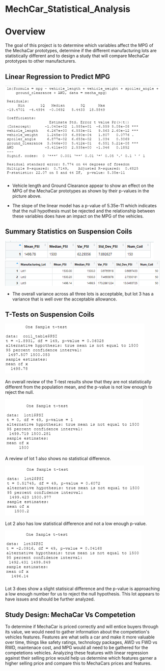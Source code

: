 # MechCar_Statistical_Analysis

# Overview

The goal of this project is to determine which variables affect the MPG of the MechaCar prototypes, determine if the different manufacturing lots are statistically different and to design a study that will compare MechaCar prototypes to other manufacturers.

## Linear Regression to Predict MPG

![linear](https://github.com/RyanJeffery21/MechCar_Statistical_Analysis/blob/f72db4f3c3db10481189d07dadd261cefea1cd9b/Resources/linear%20regression.png)

- Vehicle length and Ground Clearance appear to show an effect on the MPG of the MechaCar prototypes as shown by their p-values in the picture above.

- The slope of the linear model has a p-value of 5.35e-11 which indicates that the null hypothesis must be rejected and the relationship between these variables does have an impact on the MPG of the vehicles.

## Summary Statistics on Suspension Coils

![lot stats](https://github.com/RyanJeffery21/MechCar_Statistical_Analysis/blob/f72db4f3c3db10481189d07dadd261cefea1cd9b/Resources/lot%20stats.png)
![lot summary](https://github.com/RyanJeffery21/MechCar_Statistical_Analysis/blob/f72db4f3c3db10481189d07dadd261cefea1cd9b/Resources/lot%20summary.png)

- The overall variance across all three lots is acceptable, but lot 3 has a variance that is well over the acceptable allowance.

## T-Tests on Suspension Coils

![ttestlots](https://github.com/RyanJeffery21/MechCar_Statistical_Analysis/blob/f72db4f3c3db10481189d07dadd261cefea1cd9b/Resources/t-test1.png)

An overall review of the T-test results show that they are not statistically different from the population mean, and the p-value is not low enough to reject the null.

![lot1](https://github.com/RyanJeffery21/MechCar_Statistical_Analysis/blob/f72db4f3c3db10481189d07dadd261cefea1cd9b/Resources/lot1.png)

A review of lot 1 also shows no statistical difference.

![lot2](https://github.com/RyanJeffery21/MechCar_Statistical_Analysis/blob/f72db4f3c3db10481189d07dadd261cefea1cd9b/Resources/lot2.png)

Lot 2 also has low statistical difference and not a low enough p-value.

![lot3](https://github.com/RyanJeffery21/MechCar_Statistical_Analysis/blob/f72db4f3c3db10481189d07dadd261cefea1cd9b/Resources/lot3.png)

Lot 3 does show a slight statisical difference and the p-value is approaching a low enough number for us to reject the null hypothesis.  This lot appears to have issues and should be further analyzed.

## Study Design: MechaCar Vs Competetion

To determine if MechaCar is priced correctly and will entice buyers through its value, we would need to gather information about the competetion's vehicles features.  Features are what sells a car and make it more valuable over time, things like safety ratings, technology packages, AWD vs FWD vs RWD, maintenace cost, and MPG would all need to be gathered for the competetions vehicles.  Analyzing these features with linear regression against their selling price would help us determine which features garner a higher selling price and compare this to MechaCars prices and features.  


